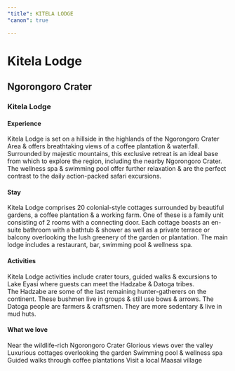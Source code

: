 ```yaml
---
"title": KITELA LODGE
"canon": true

---
```


# Kitela Lodge
## Ngorongoro Crater
### Kitela Lodge

#### Experience
Kitela Lodge is set on a hillside in the highlands of the Ngorongoro Crater Area &amp; offers breathtaking views of a coffee plantation &amp; waterfall.
Surrounded by majestic mountains, this exclusive retreat is an ideal base from which to explore the region, including the nearby Ngorongoro Crater.
The wellness spa &amp; swimming pool offer further relaxation &amp; are the perfect contrast to the daily action-packed safari excursions.

#### Stay
Kitela Lodge comprises 20 colonial-style cottages surrounded by beautiful gardens, a coffee plantation &amp; a working farm.  One of these is a family unit consisting of 2 rooms with a connecting door.
Each cottage boasts an en-suite bathroom with a bathtub &amp; shower as well as a private terrace or balcony overlooking the lush greenery of the garden or plantation.
The main lodge includes a restaurant, bar, swimming pool &amp; wellness spa.

#### Activities
Kitela Lodge activities include crater tours, guided walks &amp; excursions to Lake Eyasi where guests can meet the Hadzabe &amp; Datoga tribes.  
The Hadzabe are some of the last remaining hunter-gatherers on the continent.  These bushmen live in groups &amp; still use bows &amp; arrows.  The Datoga people are farmers &amp; craftsmen.  They are more sedentary &amp; live in mud huts.


#### What we love
Near the wildlife-rich Ngorongoro Crater
Glorious views over the valley
Luxurious cottages overlooking the garden
Swimming pool &amp; wellness spa
Guided walks through coffee plantations 
Visit a local Maasai village